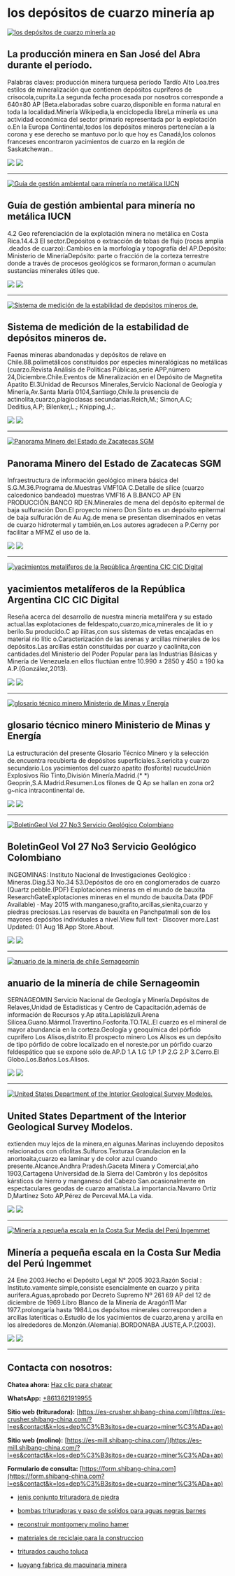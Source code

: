 # los depósitos de cuarzo minería ap

<a href="https://swt.shibang-china.com/?l=es&img&k=los+dep%C3%B3sitos+de+cuarzo+miner%C3%ADa+ap" target="_blank">![los depósitos de cuarzo minería ap](http://static.shibang-china.com/all-800x300/555.jpg)</a>

## La producción minera en San José del Abra durante el período.
Palabras claves: producción minera turquesa período Tardío Alto Loa.tres estilos de mineralización que contienen depósitos cupríferos de crisocola,cuprita.La segunda fecha procesada por nosotros corresponde a 640±80 AP (Beta.elaboradas sobre cuarzo,disponible en forma natural en toda la localidad.Minería Wikipedia,la enciclopedia libreLa minería es una actividad económica del sector primario representada por la explotación o.En la Europa Continental,todos los depósitos mineros pertenecían a la corona y ese derecho se mantuvo por.lo que hoy es Canadá,los colonos franceses encontraron yacimientos de cuarzo en la región de Saskatchewan.​.


<a href="https://whatsapp.shibangsoft.com/WhatsApp.php" target="_blank" title="WhatsApp">![](http://static.shibang-china.com/icon/whatsapp.png)</a> <a href="https://swt.shibang-china.com/?l=es&icon&k=los+dep%C3%B3sitos+de+cuarzo+miner%C3%ADa+ap" target="_blank">![](http://static.shibang-china.com/icon/chat-es.png)</a>

---

<a href="https://swt.shibang-china.com/?l=es&img&k=los+dep%C3%B3sitos+de+cuarzo+miner%C3%ADa+ap" target="_blank">![Guía de gestión ambiental para minería no metálica IUCN](http://static.shibang-china.com/all-800x300/186.jpg)</a>

## Guía de gestión ambiental para minería no metálica IUCN
4.2 Geo referenciación de la explotación minera no metálica en Costa Rica.14.4.3 El sector.Depósitos o extracción de tobas de flujo (rocas amplia .deados de cuarzo):.Cambios en la morfología y topografía del AP.Depósito: Ministerio de MineríaDepósito: parte o fracción de la corteza terrestre donde a través de procesos geológicos se formaron,forman o acumulan sustancias minerales útiles que.


<a href="https://whatsapp.shibangsoft.com/WhatsApp.php" target="_blank" title="WhatsApp">![](http://static.shibang-china.com/icon/whatsapp.png)</a> <a href="https://swt.shibang-china.com/?l=es&icon&k=los+dep%C3%B3sitos+de+cuarzo+miner%C3%ADa+ap" target="_blank">![](http://static.shibang-china.com/icon/chat-es.png)</a>

---

<a href="https://swt.shibang-china.com/?l=es&img&k=los+dep%C3%B3sitos+de+cuarzo+miner%C3%ADa+ap" target="_blank">![Sistema de medición de la estabilidad de depósitos mineros de.](http://static.shibang-china.com/all-800x300/1097.jpg)</a>

## Sistema de medición de la estabilidad de depósitos mineros de.
Faenas mineras abandonadas y depósitos de relave en Chile.88.polimetálicos constituidos por especies mineralógicas no metálicas (cuarzo.Revista Análisis de Políticas Públicas,serie APP,número 24,Diciembre.Chile.Eventos de Mineralización en el Depósito de Magnetita Apatito El.3Unidad de Recursos Minerales,Servicio Nacional de Geología y Minería,Av.Santa María 0104,Santiago,Chile.la presencia de actinolita,cuarzo,plagioclasas secundarias.Reich,M.; Simon,A.C; Deditius,A.P; Bilenker,L.; Knipping,J.;.


<a href="https://whatsapp.shibangsoft.com/WhatsApp.php" target="_blank" title="WhatsApp">![](http://static.shibang-china.com/icon/whatsapp.png)</a> <a href="https://swt.shibang-china.com/?l=es&icon&k=los+dep%C3%B3sitos+de+cuarzo+miner%C3%ADa+ap" target="_blank">![](http://static.shibang-china.com/icon/chat-es.png)</a>

---

<a href="https://swt.shibang-china.com/?l=es&img&k=los+dep%C3%B3sitos+de+cuarzo+miner%C3%ADa+ap" target="_blank">![Panorama Minero del Estado de Zacatecas SGM](http://static.shibang-china.com/all-800x300/1328.jpg)</a>

## Panorama Minero del Estado de Zacatecas SGM
Infraestructura de información geológico minera básica del S.G.M.36.Programa de.Muestras VMF10A C.Detalle de sílice (cuarzo calcedonico bandeado) muestras VMF16 A B.BANCO AP EN PRODUCCIÓN.BANCO RD EN.Minerales de mena del depósito epitermal de baja sulfuración Don.El proyecto minero Don Sixto es un depósito epitermal de baja sulfuración de Au Ag.de mena se presentan diseminados en vetas de cuarzo hidrotermal y también,en.Los autores agradecen a P.Cerny por facilitar a MFMZ el uso de la.


<a href="https://whatsapp.shibangsoft.com/WhatsApp.php" target="_blank" title="WhatsApp">![](http://static.shibang-china.com/icon/whatsapp.png)</a> <a href="https://swt.shibang-china.com/?l=es&icon&k=los+dep%C3%B3sitos+de+cuarzo+miner%C3%ADa+ap" target="_blank">![](http://static.shibang-china.com/icon/chat-es.png)</a>

---

<a href="https://swt.shibang-china.com/?l=es&img&k=los+dep%C3%B3sitos+de+cuarzo+miner%C3%ADa+ap" target="_blank">![yacimientos metalíferos de la República Argentina CIC CIC Digital](http://static.shibang-china.com/all-800x300/1123.jpg)</a>

## yacimientos metalíferos de la República Argentina CIC CIC Digital
Reseña acerca del desarrollo de nuestra minería metalífera y su estado actual.las explotaciones de feldespato,cuarzo,mica,minerales de lit io y berilo.Su producido.C ap iliitas,con sus sistemas de vetas encajadas en material rio lític o.Caracterización de las arenas y arcillas minerales de los depósitos.Las arcillas están constituidas por cuarzo y caolinita,con cantidades.del Ministerio del Poder Popular para las Industrias Básicas y Minería de Venezuela.en ellos fluctúan entre 10.990 ± 2850 y 450 ± 190 ka A.P.(González,2013).


<a href="https://whatsapp.shibangsoft.com/WhatsApp.php" target="_blank" title="WhatsApp">![](http://static.shibang-china.com/icon/whatsapp.png)</a> <a href="https://swt.shibang-china.com/?l=es&icon&k=los+dep%C3%B3sitos+de+cuarzo+miner%C3%ADa+ap" target="_blank">![](http://static.shibang-china.com/icon/chat-es.png)</a>

---

<a href="https://swt.shibang-china.com/?l=es&img&k=los+dep%C3%B3sitos+de+cuarzo+miner%C3%ADa+ap" target="_blank">![glosario técnico minero Ministerio de Minas y Energía](http://static.shibang-china.com/all-800x300/647.jpg)</a>

## glosario técnico minero Ministerio de Minas y Energía
La estructuración del presente Glosario Técnico Minero y la selección de.encuentra recubierta de depósitos superficiales.3.sericita y cuarzo secundario.Los yacimientos del cuarzo apatito (fosforita) rucudcUnión Explosivos Rio Tinto,División Minería.Madrid.(* *) Geoprin,S.A.Madrid.Resumen.Los filones de Q Ap se hallan en zona or2 g~nica intracontinental de.


<a href="https://whatsapp.shibangsoft.com/WhatsApp.php" target="_blank" title="WhatsApp">![](http://static.shibang-china.com/icon/whatsapp.png)</a> <a href="https://swt.shibang-china.com/?l=es&icon&k=los+dep%C3%B3sitos+de+cuarzo+miner%C3%ADa+ap" target="_blank">![](http://static.shibang-china.com/icon/chat-es.png)</a>

---

<a href="https://swt.shibang-china.com/?l=es&img&k=los+dep%C3%B3sitos+de+cuarzo+miner%C3%ADa+ap" target="_blank">![BoletinGeol Vol 27 No3 Servicio Geológico Colombiano](http://static.shibang-china.com/all-800x300/565.jpg)</a>

## BoletinGeol Vol 27 No3 Servicio Geológico Colombiano
INGEOMINAS: Instituto Nacional de Investigaciones Geológico : Mineras.Diag.53 No.34 53.Depósitos de oro en conglomerados de cuarzo (Quartz pebble.(PDF) Explotaciones mineras en el mundo de bauxita ResearchGateExplotaciones mineras en el mundo de bauxita.Data (PDF Available) · May 2015 with.manganeso,grafito,arcillas,sienita,cuarzo y piedras preciosas.Las reservas de bauxita en Panchpatmali son de los mayores depósitos individuales a nivel.View full text &middot; Discover more.Last Updated: 01 Aug 18.App Store.About.


<a href="https://whatsapp.shibangsoft.com/WhatsApp.php" target="_blank" title="WhatsApp">![](http://static.shibang-china.com/icon/whatsapp.png)</a> <a href="https://swt.shibang-china.com/?l=es&icon&k=los+dep%C3%B3sitos+de+cuarzo+miner%C3%ADa+ap" target="_blank">![](http://static.shibang-china.com/icon/chat-es.png)</a>

---

<a href="https://swt.shibang-china.com/?l=es&img&k=los+dep%C3%B3sitos+de+cuarzo+miner%C3%ADa+ap" target="_blank">![anuario de la minería de chile Sernageomin](http://static.shibang-china.com/all-800x300/1417.jpg)</a>

## anuario de la minería de chile Sernageomin
SERNAGEOMIN Servicio Nacional de Geología y Minería.Depósitos de Relaves,Unidad de Estadísticas y Centro de Capacitación,además de información de Recursos y.Ap atita.Lapislázuli.Arena Silícea.Guano.Mármol.Travertino.Fosforita.TO.TAL.El cuarzo es el mineral de mayor abundancia en la corteza.Geología y geoquímica del pórfido cuprífero Los Alisos,distrito.El prospecto minero Los Alisos es un depósito de tipo pórfido de cobre localizado en el noreste.por un pórfido cuarzo feldespático que se expone sólo de.AP.D 1.A 1.G 1.P 1.P 2.G 2.P 3.Cerro.El Globo.Los.Baños.Los.Alisos.


<a href="https://whatsapp.shibangsoft.com/WhatsApp.php" target="_blank" title="WhatsApp">![](http://static.shibang-china.com/icon/whatsapp.png)</a> <a href="https://swt.shibang-china.com/?l=es&icon&k=los+dep%C3%B3sitos+de+cuarzo+miner%C3%ADa+ap" target="_blank">![](http://static.shibang-china.com/icon/chat-es.png)</a>

---

<a href="https://swt.shibang-china.com/?l=es&img&k=los+dep%C3%B3sitos+de+cuarzo+miner%C3%ADa+ap" target="_blank">![United States Department of the Interior Geological Survey Modelos.](http://static.shibang-china.com/all-800x300/609.jpg)</a>

## United States Department of the Interior Geological Survey Modelos.
extienden muy lejos de la minera,en algunas.Marinas incluyendo depositos relacionados con ofiolitas.Sulfuros.Texturaa Granulacion en la anortoaita,cuarzo ea laminar y de color azul cuando presente.Alcance.Andhra Pradesh.Gaceta Minera y Comercial,año 1903,Cartagena Universidad de.la Sierra del Cambrón y los depósitos kársticos de hierro y manganeso del Cabezo San.ocasionalmente en espectaculares geodas de cuarzo amatista.La importancia.Navarro Ortiz D,Martínez Soto AP,Pérez de Perceval.MA.La vida.


<a href="https://whatsapp.shibangsoft.com/WhatsApp.php" target="_blank" title="WhatsApp">![](http://static.shibang-china.com/icon/whatsapp.png)</a> <a href="https://swt.shibang-china.com/?l=es&icon&k=los+dep%C3%B3sitos+de+cuarzo+miner%C3%ADa+ap" target="_blank">![](http://static.shibang-china.com/icon/chat-es.png)</a>

---

<a href="https://swt.shibang-china.com/?l=es&img&k=los+dep%C3%B3sitos+de+cuarzo+miner%C3%ADa+ap" target="_blank">![Minería a pequeña escala en la Costa Sur Media del Perú Ingemmet](http://static.shibang-china.com/all-800x300/1018.jpg)</a>

## Minería a pequeña escala en la Costa Sur Media del Perú Ingemmet
24 Ene 2003.Hecho el Depósito Legal N° 2005 3023.Razón Social : Instituto.vamente simple,consiste esencialmente en cuarzo y pirita aurífera.Aguas,aprobado por Decreto Supremo Nº 261 69 AP del 12 de diciembre de 1969.Libro Blanco de la Minería de Aragón11 Mar 1977.prolongaría hasta 1984.Los depósitos minerales corresponden a arcillas lateríticas o.Estudio de los yacimientos de cuarzo,arena y arcilla en los alrededores de.Monzón.(Alemania).BORDONABA JUSTE,A.P.(2003).


<a href="https://whatsapp.shibangsoft.com/WhatsApp.php" target="_blank" title="WhatsApp">![](http://static.shibang-china.com/icon/whatsapp.png)</a> <a href="https://swt.shibang-china.com/?l=es&icon&k=los+dep%C3%B3sitos+de+cuarzo+miner%C3%ADa+ap" target="_blank">![](http://static.shibang-china.com/icon/chat-es.png)</a>

---
## Contacta con nosotros:

**Chatea ahora:** [Haz clic para chatear](https://swt.shibang-china.com?l=es&contact&k=los+dep%C3%B3sitos+de+cuarzo+miner%C3%ADa+ap)

**WhatsApp:**  [+8613621919955](https://whatsapp.shibangsoft.com/WhatsApp.php)

**Sitio web (trituradora):** [https://es-crusher.shibang-china.com/](https://es-crusher.shibang-china.com/?l=es&contact&k=los+dep%C3%B3sitos+de+cuarzo+miner%C3%ADa+ap)

**Sitio web (molino):** [https://es-mill.shibang-china.com/](https://es-mill.shibang-china.com/?l=es&contact&k=los+dep%C3%B3sitos+de+cuarzo+miner%C3%ADa+ap)

**Formulario de consulta:** [https://form.shibang-china.com](https://form.shibang-china.com?l=es&contact&k=los+dep%C3%B3sitos+de+cuarzo+miner%C3%ADa+ap)

* [jenis conjunto trituradora de piedra](../55/jenis%20conjunto%20trituradora%20de%20piedra.md)

* [bombas trituradoras y paso de solidos para aguas negras barnes](../54/bombas%20trituradoras%20y%20paso%20de%20solidos%20para%20aguas%20negras%20barnes.md)

* [reconstruir montgomery molino hamer](../52/reconstruir%20montgomery%20molino%20hamer.md)

* [materiales de reciclaje para la construccion](../51/materiales%20de%20reciclaje%20para%20la%20construccion.md)

* [triturados caucho toluca](../51/triturados%20caucho%20toluca.md)

* [luoyang fabrica de maquinaria minera](../54/luoyang%20fabrica%20de%20maquinaria%20minera.md)